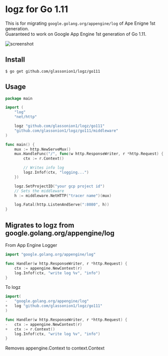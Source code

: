 # logz for Go 1.11
This is for migrating `google.golang.org/appengine/log` of Ape Enigne 1st generation.  
Guaranteed to work on Google App Engine 1st generation of Go 1.11.

![screenshot](https://github.com/glassonion1/logz/blob/main/go111/img/screenshot.png "Cloug Logging")

## Install
```
$ go get github.com/glassonion1/logz/go111
```

## Usage

```go
package main

import (
	"log"
	"net/http"

	logz "github.com/glassonion1/logz/go111"
	"github.com/glassonion1/logz/go111/middleware"
)

func main() {
    mux := http.NewServeMux()
    mux.HandleFunc("/", func(w http.ResponseWriter, r *http.Request) {
        ctx := r.Context()

        // Writes info log
        logz.Infof(ctx, "logging...")
    })

    logz.SetProjectID("your gcp project id")
    // Sets the middleware
    h := middleware.NetHTTP("tracer name")(mux)

    log.Fatal(http.ListenAndServe(":8080", h))
}
```

## Migrates to logz from google.golang.org/appengine/log

From App Engine Logger
```go
import "google.golang.org/appengine/log"

func Handler(w http.ResponseWriter, r *http.Request) {
    ctx := appengine.NewContext(r)
    log.Infof(ctx, "write log %v", "info")
}
```

To logz
```go
import(
-   "google.golang.org/appengine/log"
+   log "github.com/glassonion1/logz/go111"
) 

func Handler(w http.ResponseWriter, r *http.Request) {
-   ctx := appengine.NewContext(r)
+   ctx := r.Context()
    log.Infof(ctx, "write log %v", "info")
}
```
Removes appengine.Context to context.Context
